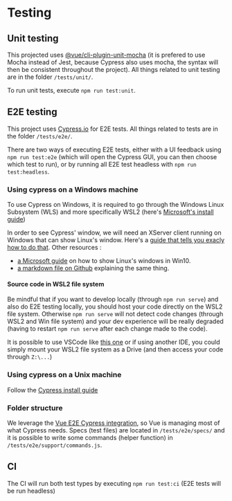 # Testing

## Unit testing

This projected uses [@vue/cli-plugin-unit-mocha](https://cli.vuejs.org/core-plugins/unit-mocha.html) (it is prefered to use Mocha instead of Jest, because Cypress also uses mocha, the syntax will then be consistent throughout the project). All things related to unit testing are in the folder `/tests/unit/`.

To run unit tests, execute `npm run test:unit`.

## E2E testing

This project uses [Cypress.io](https://www.cypress.io/) for E2E tests. All things related to tests are in the folder `/tests/e2e/`.

There are two ways of executing E2E tests, either with a UI feedback using `npm run test:e2e` (which will open the Cypress GUI, you can then choose which test to run), or by running all E2E test headless with `npm run test:headless`.

### Using cypress on a Windows machine

To use Cypress on Windows, it is required to go through the Windows Linux Subsystem (WLS) and more specifically WSL2 (here's [Microsoft's install guide](https://docs.microsoft.com/en-us/windows/wsl/install-win10))

In order to see Cypress' window, we will need an XServer client running on Windows that can show Linux's window. Here's a [guide that tells you exacly how to do that](https://nickymeuleman.netlify.app/blog/gui-on-wsl2-cypress).
Other resources :
- [a Microsoft guide](https://techcommunity.microsoft.com/t5/windows-dev-appconsult/running-wsl-gui-apps-on-windows-10/ba-p/1493242) on how to show Linux's windows in Win10.
- [a markdown file on Github](https://github.com/QMonkey/wsl-tutorial/blob/master/README.wsl2.md) explaining the same thing.

#### Source code in WSL2 file system

Be mindful that if you want to develop locally (through `npm run serve`) and also do E2E testing locally, you should host your code directly on the WSL2 file system. Otherwise `npm run serve` will not detect code changes (through WSL2 and Win file system) and your dev experience will be really degraded (having to restart `npm run serve` after each change made to the code).

It is possible to use VSCode like [this one](https://code.visualstudio.com/docs/remote/wsl) or if using another IDE, you could simply mount your WSL2 file system as a Drive (and then access your code through `Z:\...`)

### Using cypress on a Unix machine

Follow the [Cypress install guide](https://docs.cypress.io/guides/getting-started/installing-cypress.html#System-requirements)

### Folder structure

We leverage the [Vue E2E Cypress integration](https://github.com/vuejs/vue-cli/tree/dev/packages/@vue/cli-plugin-e2e-cypress#readme), so Vue is managing most of what Cypress needs.
Specs (test files) are located in `/tests/e2e/specs/` and it is possible to write some commands (helper function) in `/tests/e2e/support/commands.js`.

## CI

The CI will run both test types by executing `npm run test:ci` (E2E tests will be run headless)
